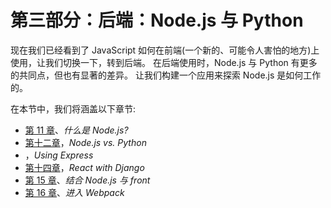 # 第三部分：后端：Node.js 与 Python

现在我们已经看到了 JavaScript 如何在前端(一个新的、可能令人害怕的地方)上使用，让我们切换一下，转到后端。 在后端使用时，Node.js 与 Python 有更多的共同点，但也有显著的差异。 让我们构建一个应用来探索 Node.js 是如何工作的。

在本节中，我们将涵盖以下章节:

*   [第 11 章](11.html)、*什么是 Node.js?*
*   [第十二章](12.html)，*Node.js vs. Python*
*   ，*Using Express*
*   [第十四章](14.html)，*React with Django*
*   [第 15 章](15.html)、*结合 Node.js 与 front*
*   [第 16 章](16.html)、*进入 Webpack*
